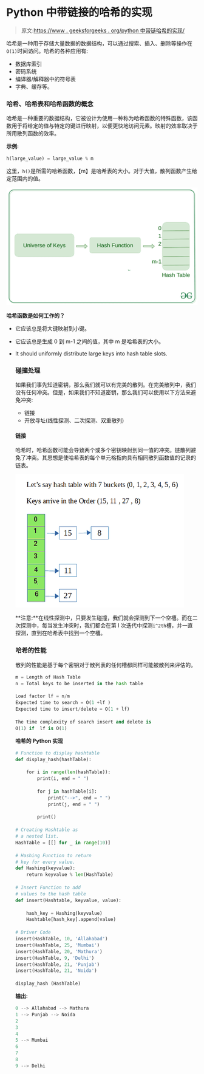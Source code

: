 # Python 中带链接的哈希的实现

> 原文:[https://www . geeksforgeeks . org/python 中带链哈希的实现/](https://www.geeksforgeeks.org/implementation-of-hashing-with-chaining-in-python/)

哈希是一种用于存储大量数据的数据结构，可以通过搜索、插入、删除等操作在`O(1)`时间访问。哈希的各种应用有:

*   数据库索引
*   密码系统
*   编译器/解释器中的符号表
*   字典、缓存等。

### 哈希、哈希表和哈希函数的概念

哈希是一种重要的数据结构，它被设计为使用一种称为哈希函数的特殊函数，该函数用于将给定的值与特定的键进行映射，以便更快地访问元素。映射的效率取决于所用散列函数的效率。

**示例:**

```py
h(large_value) = large_value % m
```

这里，`h()`是所需的哈希函数，【m】是哈希表的大小。对于大值，散列函数产生给定范围内的值。

![hashing](img/cdddbe7a75e883770d8cd601bbd03c83.png)

**哈希函数是如何工作的？**

*   它应该总是将大键映射到小键。
*   它应该总是生成 0 到 m-1 之间的值，其中 m 是哈希表的大小。
*   It should uniformly distribute large keys into hash table slots.

    ### 碰撞处理

    如果我们事先知道密钥，那么我们就可以有完美的散列。在完美散列中，我们没有任何冲突。但是，如果我们不知道密钥，那么我们可以使用以下方法来避免冲突:

    *   链接
    *   开放寻址(线性探测、二次探测、双重散列)

    #### 链接

    哈希时，哈希函数可能会导致两个或多个密钥映射到同一值的冲突。链散列避免了冲突。其思想是使哈希表的每个单元格指向具有相同散列函数值的记录的链表。

    ![chain-hashing-11](img/61a69aaa198212649ecd2c2a60146bff.png)

    **注意:**在线性探测中，只要发生碰撞，我们就会探测到下一个空槽。而在二次探测中，每当发生冲突时，我们都会在第 I 次迭代中探测`i^2th`槽，并一直探测，直到在哈希表中找到一个空槽。

    ### 哈希的性能

    散列的性能是基于每个密钥对于散列表的任何槽都同样可能被散列来评估的。

    ```py
    m = Length of Hash Table
    n = Total keys to be inserted in the hash table

    Load factor lf = n/m 
    Expected time to search = O(1 +lf )
    Expected time to insert/delete = O(1 + lf)

    The time complexity of search insert and delete is 
    O(1) if  lf is O(1)

    ```

    **哈希的 Python 实现**

    ```py
    # Function to display hashtable
    def display_hash(hashTable):

        for i in range(len(hashTable)):
            print(i, end = " ")

            for j in hashTable[i]:
                print("-->", end = " ")
                print(j, end = " ")

            print()

    # Creating Hashtable as 
    # a nested list.
    HashTable = [[] for _ in range(10)]

    # Hashing Function to return 
    # key for every value.
    def Hashing(keyvalue):
        return keyvalue % len(HashTable)

    # Insert Function to add
    # values to the hash table
    def insert(Hashtable, keyvalue, value):

        hash_key = Hashing(keyvalue)
        Hashtable[hash_key].append(value)

    # Driver Code
    insert(HashTable, 10, 'Allahabad')
    insert(HashTable, 25, 'Mumbai')
    insert(HashTable, 20, 'Mathura')
    insert(HashTable, 9, 'Delhi')
    insert(HashTable, 21, 'Punjab')
    insert(HashTable, 21, 'Noida')

    display_hash (HashTable)
    ```

    **输出:**

    ```py
    0 --> Allahabad --> Mathura 
    1 --> Punjab --> Noida 
    2 
    3 
    4 
    5 --> Mumbai 
    6 
    7 
    8 
    9 --> Delhi 
    ```